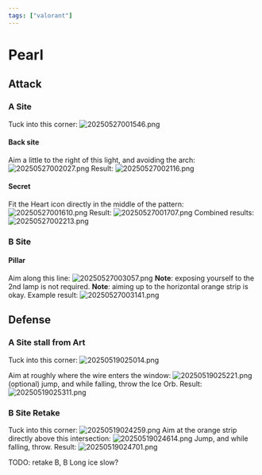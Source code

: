 ```yaml
---
tags: ["valorant"]
---
```


# Pearl

## Attack

### A Site

Tuck into this corner:
![20250527001546.png](/screenshots/20250527001546.png)

#### Back site

Aim a little to the right of this light, and avoiding the arch:
![20250527002027.png](/screenshots/20250527002027.png)
Result:
![20250527002116.png](/screenshots/20250527002116.png)

#### Secret

Fit the Heart icon directly in the middle of the pattern:
![20250527001610.png](/screenshots/20250527001610.png)
Result:
![20250527001707.png](/screenshots/20250527001707.png)
Combined results:
![20250527002213.png](/screenshots/20250527002213.png)

### B Site

#### Pillar

Aim along this line:
![20250527003057.png](/screenshots/20250527003057.png)
**Note**: exposing yourself to the 2nd lamp is not required.
**Note**: aiming up to the horizontal orange strip is okay.
Example result:
![20250527003141.png](/screenshots/20250527003141.png)

## Defense

### A Site stall from Art

Tuck into this corner:
![20250519025014.png](/screenshots/20250519025014.png)

Aim at roughly where the wire enters the window:
![20250519025221.png](/screenshots/20250519025221.png)
(optional) jump, and while falling, throw the Ice Orb.
Result:
![20250519025311.png](/screenshots/20250519025311.png)

### B Site Retake

Tuck into this corner:
![20250519024259.png](/screenshots/20250519024259.png)
Aim at the orange strip directly above this intersection:
![20250519024614.png](/screenshots/20250519024614.png)
Jump, and while falling, throw.
Result:
![20250519024701.png](/screenshots/20250519024701.png)

TODO: retake B, B Long ice slow?
